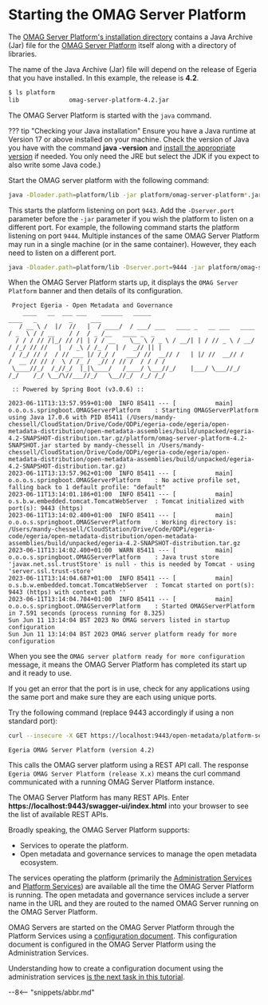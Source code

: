 <!-- SPDX-License-Identifier: CC-BY-4.0 -->
<!-- Copyright Contributors to the ODPi Egeria project. -->

# Starting the OMAG Server Platform

The [OMAG Server Platform's installation directory](/education/tutorials/building-egeria-tutorial/task-installing-egeria) contains a Java Archive (Jar) file for the [OMAG Server Platform](/concepts/omag-server-platform) itself along with a directory of libraries.

The name of the Java Archive (Jar) file will depend on the release of Egeria that you have installed.  In this example, the release is **4.2**.

```bash
$ ls platform
lib              omag-server-platform-4.2.jar
```

The OMAG Server Platform is started with the `java` command.  

??? tip "Checking your Java installation"
    Ensure you have a Java runtime at Version 17 or above installed on your machine. Check the version of Java you have with the command **java -version** and [install the appropriate version](/education/tutorials/building-egeria-tutorial/task-installing-java) if needed. You only need the JRE but select the JDK if you expect to also write some Java code.)

Start the OMAG server platform with the following command:

```bash
java -Dloader.path=platform/lib -jar platform/omag-server-platform*.jar
```

This starts the platform listening on port `9443`.  Add the `-Dserver.port` parameter before the `-jar` parameter if you wish the platform to listen on a different port. For example, the following command starts the platform listening on port `9444`.  Multiple instances of the same OMAG Server Platform may run in a single machine (or in the same container).  However, they each need to listen on a different port.

```bash
java -Dloader.path=platform/lib -Dserver.port=9444 -jar platform/omag-server-platform*.jar
```

When the OMAG Server Platform starts up, it displays the `OMAG Server Platform` banner and then details of its configuration.

```text
 Project Egeria - Open Metadata and Governance
    ____   __  ___ ___    ______   _____                                 ____   _         _     ___
   / __ \ /  |/  //   |  / ____/  / ___/ ___   ____ _   __ ___   ____   / _  \ / / __    / /  / _ /__   ____ _  _
  / / / // /|_/ // /| | / / __    \__ \ / _ \ / __/| | / // _ \ / __/  / /_/ // //   |  / _\ / /_ /  | /  _// || |
 / /_/ // /  / // ___ |/ /_/ /   ___/ //  __// /   | |/ //  __// /    /  __ // // /  \ / /_ /  _// / // /  / / / /
 \____//_/  /_//_/  |_|\____/   /____/ \___//_/    |___/ \___//_/    /_/    /_/ \__/\//___//_/   \__//_/  /_/ /_/

 :: Powered by Spring Boot (v3.0.6) ::

2023-06-11T13:13:57.959+01:00  INFO 85411 --- [           main] o.o.o.s.springboot.OMAGServerPlatform    : Starting OMAGServerPlatform using Java 17.0.6 with PID 85411 (/Users/mandy-chessell/CloudStation/Drive/Code/ODPi/egeria-code/egeria/open-metadata-distribution/open-metadata-assemblies/build/unpacked/egeria-4.2-SNAPSHOT-distribution.tar.gz/platform/omag-server-platform-4.2-SNAPSHOT.jar started by mandy-chessell in /Users/mandy-chessell/CloudStation/Drive/Code/ODPi/egeria-code/egeria/open-metadata-distribution/open-metadata-assemblies/build/unpacked/egeria-4.2-SNAPSHOT-distribution.tar.gz)
2023-06-11T13:13:57.962+01:00  INFO 85411 --- [           main] o.o.o.s.springboot.OMAGServerPlatform    : No active profile set, falling back to 1 default profile: "default"
2023-06-11T13:14:01.186+01:00  INFO 85411 --- [           main] o.s.b.w.embedded.tomcat.TomcatWebServer  : Tomcat initialized with port(s): 9443 (https)
2023-06-11T13:14:02.400+01:00  INFO 85411 --- [           main] o.o.o.s.springboot.OMAGServerPlatform    : Working directory is: /Users/mandy-chessell/CloudStation/Drive/Code/ODPi/egeria-code/egeria/open-metadata-distribution/open-metadata-assemblies/build/unpacked/egeria-4.2-SNAPSHOT-distribution.tar.gz
2023-06-11T13:14:02.400+01:00  WARN 85411 --- [           main] o.o.o.s.springboot.OMAGServerPlatform    : Java trust store 'javax.net.ssl.trustStore' is null - this is needed by Tomcat - using 'server.ssl.trust-store'
2023-06-11T13:14:04.687+01:00  INFO 85411 --- [           main] o.s.b.w.embedded.tomcat.TomcatWebServer  : Tomcat started on port(s): 9443 (https) with context path ''
2023-06-11T13:14:04.704+01:00  INFO 85411 --- [           main] o.o.o.s.springboot.OMAGServerPlatform    : Started OMAGServerPlatform in 7.591 seconds (process running for 8.325)
Sun Jun 11 13:14:04 BST 2023 No OMAG servers listed in startup configuration
Sun Jun 11 13:14:04 BST 2023 OMAG server platform ready for more configuration
```

When you see the `OMAG server platform ready for more configuration` message, it means the OMAG Server Platform has completed its start up and it ready to use.

If you get an error that the port is in use, check for any applications using the same port and make sure they are each using unique ports.

Try the following command (replace 9443 accordingly if using a non standard port):

```bash
curl --insecure -X GET https://localhost:9443/open-metadata/platform-services/users/test/server-platform/origin
```
```text
Egeria OMAG Server Platform (version 4.2)
```

This calls the OMAG server platform using a REST API call.  The response `Egeria OMAG Server Platform (release X.x)` means the curl command communicated with a running OMAG Server Platform instance.

The OMAG Server Platform has many REST APIs.  Enter **https://localhost:9443/swagger-ui/index.html** into your browser to see the list of available REST APIs.

Broadly speaking, the OMAG Server Platform supports:

* Services to operate the platform.
* Open metadata and governance services to manage the open metadata ecosystem.

The services operating the platform (primarily the [Administration Services](/services/admin-services/overview) and [Platform Services](/services/platform-services/overview)) are available all the time the OMAG Server Platform is running.  The open metadata and governance services include a server name in the URL and they are routed to the named OMAG Server running on the OMAG Server Platform.

OMAG Servers are started on the OMAG Server Platform through the Platform Services using a [configuration document](/concepts/configuration-document).  This configuration document is configured in the OMAG Server Platform using the Administration Services.

Understanding how to create a configuration document using the administration services [is the next task in this tutorial](/education/tutorials/omag-server-tutorial/task-creating-configuration-documents).

--8<-- "snippets/abbr.md"